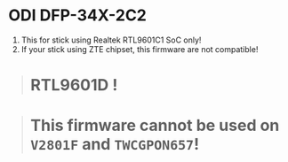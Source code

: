 # ODI DFP-34X-2C2
1. This for stick using Realtek RTL9601C1 SoC only!
2. If your stick using ZTE chipset, this firmware are not compatible!

> # RTL9601D !

> # This firmware cannot be used on `V2801F` and `TWCGPON657`!
